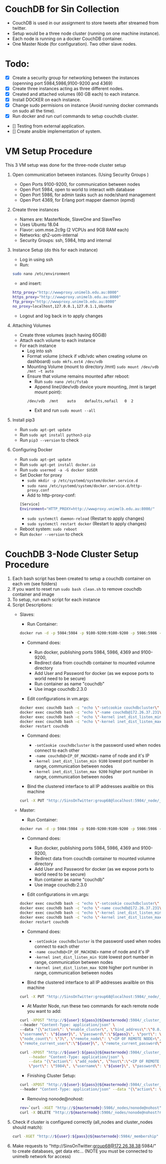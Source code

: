 # CouchDB for Sin Collection

* CouchDB is used in our assignment to store tweets after streamed from twitter. 
* Setup would be a three node cluster (running on one machine instance). 
* Each node is running on a docker CouchDB container.
* One Master Node (for configuration). Two other slave nodes.

# Todo:

- [x] Create a security group for networking between the instances (openning port 5984,5986,9100-9200 and 4369)
- [x] Create three instances acting as three different nodes.
- [x] Created and attached volumes (60 GB each) to each instance.
- [x] Install DOCKER on each instance.
- [x] Change sudo permisions on instance (Avoid running docker commands on sudo all the time).
- [x] Run docker and run curl commands to setup couchdb cluster.
- [] Testing from external application.
- [] Create ansible implementation of system.

# VM Setup Procedure

This 3 VM setup was done for the three-node cluster setup
1. Open communication between instances. (Using Security Groups )
	- Open Ports 9100-9200, for communication between nodes
	- Open Port 5984, open to world to interact with database
	- Open Port 5986, for admin tasks such as node/shard management
	- Open Port 4369, for Erlang port mapper daemon (epmd)

2. Create three instances
	- Names are: MasterNode, SlaveOne and SlaveTwo
	- Uses Ubuntu 18.04
	- Flavor: uom.mse.2c9g (2 VCPUs and 9GB RAM each)
	- Networks: qh2-uom-internal
	- Security Groups: ssh, 5984, http and internal

3. Instance Setup (do this for each instance)
	- Log in using ssh 
	- Run: 
	```bash
	sudo nano /etc/environment
	```
	- and insert:
	```bash
	http_proxy="http://wwwproxy.unimelb.edu.au:8000"
	https_proxy="http://wwwproxy.unimelb.edu.au:8000"
	ftp_proxy="http://wwwproxy.unimelb.edu.au:8000"
	no_proxy=localhost,127.0.0.1,127.0.1.1,Ubuntu
	```
	- Logout and log back in to apply changes

4. Attaching Volumes
	- Create three volumes (each having 60GiB)
	- Attach each volume to each instance
	- For each instance
		* Log into ssh
		* Format volume (check if vdb/vdc when creating volume on dashboard) `sudo mkfs.ext4 /dev/vdb`
		* Mounting Volume (mount to directory /mnt) `sudo mount /dev/vdb /mnt –t auto`
		* Ensure that volume remains mounted after reboot:
			* Run `sudo nano /etc/fstab`
			* Append line(/dev/vdb device youre mounting, /mnt is target mount point): 
			```bash
			/dev/vdb  /mnt    auto    defaults,nofail   0  2
			```
			* Exit and run `sudo mount --all`

5. Install pip3
	- Run `sudo apt-get update`
	- Run `sudo apt install python3-pip`
	- Run `pip3 --version` to check

6. Configuring Docker 
	- Run `sudo apt-get update`
	- Run `sudo apt-get install docker.io`
	- Run `sudo usermod -a -G docker $USER`
	- Set Docker for proxy
		* `sudo mkdir -p /etc/systemd/system/docker.service.d`
		* `sudo nano /etc/systemd/system/docker.service.d/http-proxy.conf`
		* Add to http-proxy-conf:
		```bash
		[Service]
		Environment="HTTP_PROXY=http://wwwproxy.unimelb.edu.au:8000/"
		```
		* `sudo systemctl daemon-reload` (Restart to apply changes)
		* `sudo systemctl restart docker` (Restart to apply changes)
	- Reboot system: `sudo reboot`
	- Run `docker --version` to check

# CouchDB 3-Node Cluster Setup Procedure
1. Each bash script has been created to setup a couchdb container on each vm (see folders)
2. If you want to reset run `sudo bash clean.sh` to remove couchdb container and image
3. To setup, run each script for each instance
4. Script Descriptions:
	* Slaves:
		- Run Container:
		```bash
		docker run -d -p 5984:5984 -p 9100-9200:9100-9200 -p 5986:5986 -p 4369:4369 -e COUCHDB_USER=SinsOnTwitter -e COUCHDB_PASSWORD=group68 -v /mnt/couchdb/data:/opt/couchdb/data --name couchdb couchdb:2.3.0
		```

		- Command does:
			* Run docker, publishing ports 5984, 5986, 4369 and 9100-9200,
			* Redirect data from couchdb container to mounted volumne directory
			* Add User and Password for docker (as we expose ports to world need to be secure)
			* Run container as name "couchdb"
			* Use image couchdb:2.3.0

		- Edit configurations in vm.args:
		```bash
		docker exec couchdb bash -c "echo \"-setcookie couchdbcluster\" >> /opt/couchdb/etc/vm.args"
		docker exec couchdb bash -c "echo \"-name couchdb@172.26.37.231\" >> /opt/couchdb/etc/vm.args"
		docker exec couchdb bash -c "echo \"-kernel inet_dist_listen_min 9100\" >> /opt/couchdb/etc/vm.args"
		docker exec couchdb bash -c "echo \"-kernel inet_dist_listen_max 9200\" >> /opt/couchdb/etc/vm.args"
		docker restart couchdb
		``` 

		- Command does:
			* `-setCookie couchdbcluster` is the password used when nodes connect to each other
			* `-name couchdb@<IP_OF_MACHINE>` name of node and it's IP
			* `-kernel inet_dist_listen_min 9100` lowest port number in range, communication between nodes
			* `-kernel inet_dist_listen_max 9200` higher port number in range, communication between nodes
		
		- Bind the clustered interface to all IP addresses availble on this machine
		```bash
		curl -X PUT "http://SinsOnTwitter:group68@localhost:5984/_node/_local/_config/chttpd/bind_address" -d '"0.0.0.0"'
		```
	* Master:
		- Run Container:
		```bash
		docker run -d -p 5984:5984 -p 9100-9200:9100-9200 -p 5986:5986 -p 4369:4369 -e COUCHDB_USER=SinsOnTwitter -e COUCHDB_PASSWORD=group68 -v /mnt/couchdb/data:/opt/couchdb/data --name couchdb couchdb:2.3.0
		```

		- Command does:
			* Run docker, publishing ports 5984, 5986, 4369 and 9100-9200,
			* Redirect data from couchdb container to mounted volumne directory
			* Add User and Password for docker (as we expose ports to world need to be secure)
			* Run container as name "couchdb"
			* Use image couchdb:2.3.0

		- Edit configurations in vm.args:
		```bash
		docker exec couchdb bash -c "echo \"-setcookie couchdbcluster\" >> /opt/couchdb/etc/vm.args"
		docker exec couchdb bash -c "echo \"-name couchdb@172.26.37.231\" >> /opt/couchdb/etc/vm.args"
		docker exec couchdb bash -c "echo \"-kernel inet_dist_listen_min 9100\" >> /opt/couchdb/etc/vm.args"
		docker exec couchdb bash -c "echo \"-kernel inet_dist_listen_max 9200\" >> /opt/couchdb/etc/vm.args"
		docker restart couchdb
		``` 
		- Command does:
			* `-setCookie couchdbcluster` is the password used when nodes connect to each other
			* `-name couchdb@<IP_OF_MACHINE>` name of node and it's IP
			* `-kernel inet_dist_listen_min 9100` lowest port number in range, communication between nodes
			* `-kernel inet_dist_listen_max 9200` higher port number in range, communication between nodes
		
		- Bind the clustered interface to all IP addresses availble on this machine
		```bash
		curl -X PUT "http://SinsOnTwitter:group68@localhost:5984/_node/_local/_config/chttpd/bind_address" -d '"0.0.0.0"'
		```
		- At Master Node, run these two commands for each remote node you want to add:
		```bash
		curl -XPOST "http://${user}:${pass}@${masternode}:5984/_cluster_setup" \
		--header "Content-Type: application/json" \
		--data "{\"action\": \"enable_cluster\", \"bind_address\":\"0.0.0.0\", \
		\"username\": \"${user}\", \"password\":\"${pass}\", \"port\": \"5984\", \
		\"node_count\": \"3\", \"remote_node\": \"<IP OF REMOTE NODE>\", \
		\"remote_current_user\":\"${user}\", \"remote_current_password\":\"${pass}\"}"

		curl -XPOST "http://${user}:${pass}@${masternode}:5984/_cluster_setup" \
			--header "Content-Type: application/json" \
			--data "{\"action\": \"add_node\", \"host\":\"<IP OF REMOTE NODE>\", \
			\"port\": \"5984\", \"username\": \"${user}\", \"password\":\"${pass}\"}"
		```
		- Finishing Cluster Setup:
		```bash
		curl -XPOST "http://${user}:${pass}@${masternode}:5984/_cluster_setup" \
    	--header "Content-Type: application/json" --data "{\"action\": \"finish_cluster\"}" 
		```
		- Removing nonode@nohost:
		```bash
		rev=`curl -XGET "http://${masternode}:5986/_nodes/nonode@nohost" --user "${user}:${pass}" | sed -e 's/[{}"]//g' | cut -f3 -d:`
		curl -X DELETE "http://${masternode}:5986/_nodes/nonode@nohost?rev=${rev}"  --user "${user}:${pass}"
		```
5.  Check if cluster is configured correctly (all_nodes and cluster_nodes should match):
	```bash
	curl -XGET "http://${user}:${pass}@${masternode}:5984/_membership"
	```
6. Make requests to "http://SinsOnTwitter:group68@172.26.38.38:5984/" to 
create databases, get data etc... (NOTE you must be connected to unimelb 
network for access)




